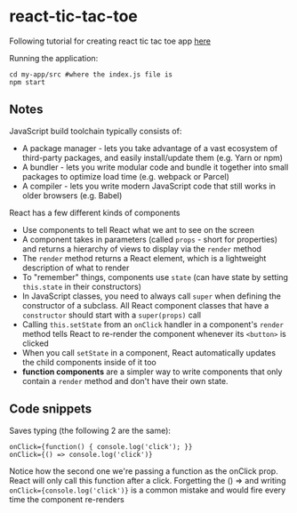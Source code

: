 # react-tic-tac-toe
Following tutorial for creating react tic tac toe app [here](https://reactjs.org/tutorial/tutorial.html)


Running the application: 

```
cd my-app/src #where the index.js file is 
npm start
```

## Notes

JavaScript build toolchain typically consists of: 
* A package manager - lets you take advantage of a vast ecosystem of third-party packages, and easily install/update them (e.g. Yarn or npm)
* A bundler - lets you write modular code and bundle it together into small packages to optimize load time (e.g. webpack or Parcel)
* A compiler - lets you write modern JavaScript code that still works in older browsers (e.g. Babel)


React has a few different kinds of components
* Use components to tell React what we ant to see on the screen
* A component takes in parameters (called `props` - short for properties) and returns a hierarchy of views to display via the `render` method
* The `render` method returns a React element, which is a lightweight description of what to render
* To "remember" things, components use `state` (can have state by setting `this.state` in their constructors)
* In JavaScript classes, you need to always call `super` when defining the constructor of a subclass.  All React component classes that have a `constructor` should start with a `super(props)` call
* Calling `this.setState` from an `onClick` handler in a component's `render` method tells React to re-render the component whenever its `<button>` is clicked
* When you call `setState` in a component, React automatically updates the child components inside of it too
* **function components** are a simpler way to write components that only contain a `render` method and don't have their own state.


## Code snippets

Saves typing (the following 2 are the same):
```
onClick={function() { console.log('click'); }}
onClick={() => console.log('click')} 
```
Notice how the second one we're passing a function as the onClick prop.  React will only call this function after a click.  Forgetting the () => and writing `onClick={console.log('click')}` is a common mistake and would fire every time the component re-renders



